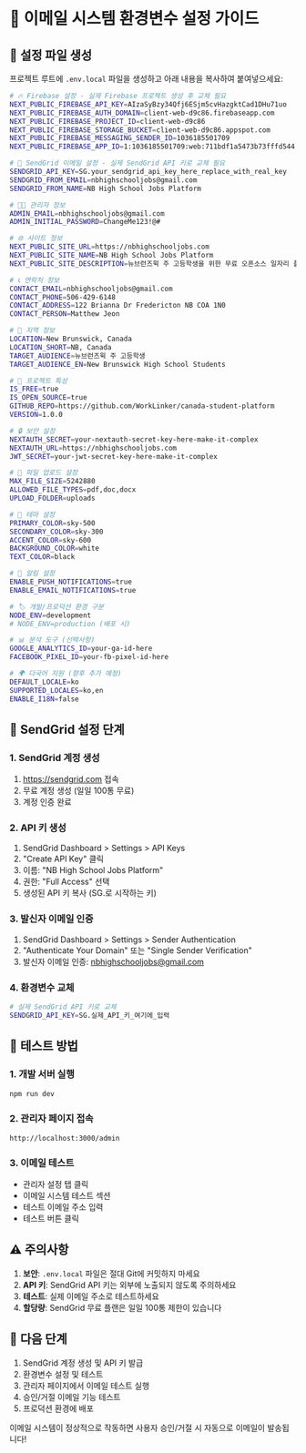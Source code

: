 # 📧 이메일 시스템 환경변수 설정 가이드

## 🎯 설정 파일 생성

프로젝트 루트에 `.env.local` 파일을 생성하고 아래 내용을 복사하여 붙여넣으세요:

```bash
# 🔥 Firebase 설정 - 실제 Firebase 프로젝트 생성 후 교체 필요
NEXT_PUBLIC_FIREBASE_API_KEY=AIzaSyBzy34Qfj6ESjm5cvHazgktCad1DHu71uo
NEXT_PUBLIC_FIREBASE_AUTH_DOMAIN=client-web-d9c86.firebaseapp.com
NEXT_PUBLIC_FIREBASE_PROJECT_ID=client-web-d9c86
NEXT_PUBLIC_FIREBASE_STORAGE_BUCKET=client-web-d9c86.appspot.com
NEXT_PUBLIC_FIREBASE_MESSAGING_SENDER_ID=1036185501709
NEXT_PUBLIC_FIREBASE_APP_ID=1:1036185501709:web:711bdf1a5473b73fffd544

# 📧 SendGrid 이메일 설정 - 실제 SendGrid API 키로 교체 필요
SENDGRID_API_KEY=SG.your_sendgrid_api_key_here_replace_with_real_key
SENDGRID_FROM_EMAIL=nbhighschooljobs@gmail.com
SENDGRID_FROM_NAME=NB High School Jobs Platform

# 👨‍💼 관리자 정보
ADMIN_EMAIL=nbhighschooljobs@gmail.com
ADMIN_INITIAL_PASSWORD=ChangeMe123!@#

# 🌐 사이트 정보
NEXT_PUBLIC_SITE_URL=https://nbhighschooljobs.com
NEXT_PUBLIC_SITE_NAME=NB High School Jobs Platform
NEXT_PUBLIC_SITE_DESCRIPTION=뉴브런즈윅 주 고등학생을 위한 무료 오픈소스 일자리 플랫폼

# 📞 연락처 정보
CONTACT_EMAIL=nbhighschooljobs@gmail.com
CONTACT_PHONE=506-429-6148
CONTACT_ADDRESS=122 Brianna Dr Fredericton NB COA 1N0
CONTACT_PERSON=Matthew Jeon

# 📍 지역 정보
LOCATION=New Brunswick, Canada
LOCATION_SHORT=NB, Canada
TARGET_AUDIENCE=뉴브런즈윅 주 고등학생
TARGET_AUDIENCE_EN=New Brunswick High School Students

# 🚀 프로젝트 특성
IS_FREE=true
IS_OPEN_SOURCE=true
GITHUB_REPO=https://github.com/WorkLinker/canada-student-platform
VERSION=1.0.0

# 🔒 보안 설정
NEXTAUTH_SECRET=your-nextauth-secret-key-here-make-it-complex
NEXTAUTH_URL=https://nbhighschooljobs.com
JWT_SECRET=your-jwt-secret-key-here-make-it-complex

# 📁 파일 업로드 설정
MAX_FILE_SIZE=5242880
ALLOWED_FILE_TYPES=pdf,doc,docx
UPLOAD_FOLDER=uploads

# 🎨 테마 설정
PRIMARY_COLOR=sky-500
SECONDARY_COLOR=sky-300
ACCENT_COLOR=sky-600
BACKGROUND_COLOR=white
TEXT_COLOR=black

# 🔔 알림 설정
ENABLE_PUSH_NOTIFICATIONS=true
ENABLE_EMAIL_NOTIFICATIONS=true

# 🏷️ 개발/프로덕션 환경 구분
NODE_ENV=development
# NODE_ENV=production (배포 시)

# 📊 분석 도구 (선택사항)
GOOGLE_ANALYTICS_ID=your-ga-id-here
FACEBOOK_PIXEL_ID=your-fb-pixel-id-here

# 🌍 다국어 지원 (향후 추가 예정)
DEFAULT_LOCALE=ko
SUPPORTED_LOCALES=ko,en
ENABLE_I18N=false
```

## 🔧 SendGrid 설정 단계

### 1. SendGrid 계정 생성
1. https://sendgrid.com 접속
2. 무료 계정 생성 (일일 100통 무료)
3. 계정 인증 완료

### 2. API 키 생성
1. SendGrid Dashboard > Settings > API Keys
2. "Create API Key" 클릭
3. 이름: "NB High School Jobs Platform"
4. 권한: "Full Access" 선택
5. 생성된 API 키 복사 (SG.로 시작하는 키)

### 3. 발신자 이메일 인증
1. SendGrid Dashboard > Settings > Sender Authentication
2. "Authenticate Your Domain" 또는 "Single Sender Verification"
3. 발신자 이메일 인증: nbhighschooljobs@gmail.com

### 4. 환경변수 교체
```bash
# 실제 SendGrid API 키로 교체
SENDGRID_API_KEY=SG.실제_API_키_여기에_입력
```

## 🚀 테스트 방법

### 1. 개발 서버 실행
```bash
npm run dev
```

### 2. 관리자 페이지 접속
```
http://localhost:3000/admin
```

### 3. 이메일 테스트
- 관리자 설정 탭 클릭
- 이메일 시스템 테스트 섹션
- 테스트 이메일 주소 입력
- 테스트 버튼 클릭

## ⚠️ 주의사항

1. **보안**: `.env.local` 파일은 절대 Git에 커밋하지 마세요
2. **API 키**: SendGrid API 키는 외부에 노출되지 않도록 주의하세요
3. **테스트**: 실제 이메일 주소로 테스트하세요
4. **할당량**: SendGrid 무료 플랜은 일일 100통 제한이 있습니다

## 🎯 다음 단계

1. SendGrid 계정 생성 및 API 키 발급
2. 환경변수 설정 및 테스트
3. 관리자 페이지에서 이메일 테스트 실행
4. 승인/거절 이메일 기능 테스트
5. 프로덕션 환경에 배포

이메일 시스템이 정상적으로 작동하면 사용자 승인/거절 시 자동으로 이메일이 발송됩니다! 